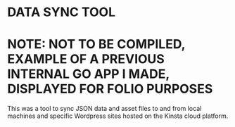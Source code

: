 # DATA SYNC TOOL #

# NOTE: NOT TO BE COMPILED, EXAMPLE OF A PREVIOUS INTERNAL GO APP I MADE, DISPLAYED FOR FOLIO PURPOSES #

This was a tool to sync JSON data and asset files to and from local machines and specific Wordpress sites hosted on the Kinsta cloud platform.
